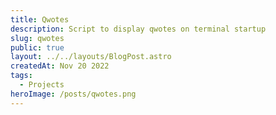 ```yaml
---
title: Qwotes
description: Script to display qwotes on terminal startup
slug: qwotes
public: true
layout: ../../layouts/BlogPost.astro
createdAt: Nov 20 2022
tags:
  - Projects
heroImage: /posts/qwotes.png
---
```

